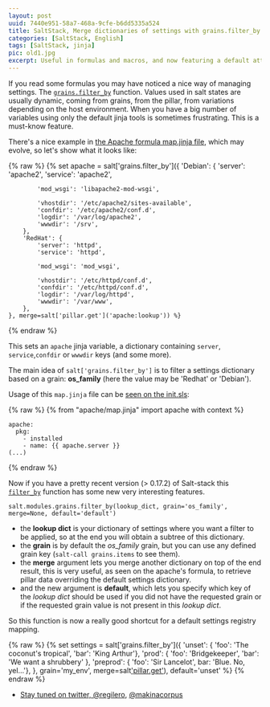 ```yaml
---
layout: post
uuid: 7440e951-58a7-468a-9cfe-b6dd5335a524
title: SaltStack, Merge dictionaries of settings with grains.filter_by
categories: [SaltStack, English]
tags: [SaltStack, jinja]
pic: old1.jpg
excerpt: Useful in formulas and macros, and now featuring a default attribute.
---
```


If you read some formulas you may have noticed a nice way of managing settings. The [``grains.filter_by``][SALT_FILTER_BY] function. Values used in salt states are usually dynamic, coming from grains, from the pillar, from variations depending on the host environment. When you have a big number of variables using only the default jinja tools is sometimes frustrating. This is a must-know feature.

There's a nice example in [the Apache formula map.jinja file][FORMULA_APACHE_MAP], which may evolve, so let's show what it looks like:

{% raw  %}
    {% set apache = salt['grains.filter_by']({
        'Debian': {
            'server': 'apache2',
            'service': 'apache2',
    
            'mod_wsgi': 'libapache2-mod-wsgi',
    
            'vhostdir': '/etc/apache2/sites-available',
            'confdir': '/etc/apache2/conf.d',
            'logdir': '/var/log/apache2',
            'wwwdir': '/srv',
        },
        'RedHat': {
            'server': 'httpd',
            'service': 'httpd',
    
            'mod_wsgi': 'mod_wsgi',
    
            'vhostdir': '/etc/httpd/conf.d',
            'confdir': '/etc/httpd/conf.d',
            'logdir': '/var/log/httpd',
            'wwwdir': '/var/www',
        },
    }, merge=salt['pillar.get']('apache:lookup')) %}
{% endraw  %}


This sets an ``apache`` jinja variable, a dictionary containing ``server``, ``service``,``confdir`` or ``wwwdir`` keys (and some more).

The main idea of ``salt['grains.filter_by']`` is to filter a settings dictionary based on a grain: **os_family** (here the value may be 'Redhat' or 'Debian').

Usage of this ``map.jinja`` file can be [seen on the init.sls][FORMULA_APACHE_INIT]:

{% raw  %}
    {% from "apache/map.jinja" import apache with context %}
    
    apache:
      pkg:
        - installed
        - name: {{ apache.server }}
    (...)
{% endraw  %}

Now if you have a pretty recent version (> 0.17.2) of Salt-stack this [``filter_by``][SALT_FILTER_BY] function has some new very interesting features.

    salt.modules.grains.filter_by(lookup_dict, grain='os_family', merge=None, default='default')

* the **lookup dict** is your dictionary of settings where you want a filter to be applied, so at the end you will obtain a subtree of this dictionary.
* the **grain** is by default the *os_family* grain, but you can use any defined grain key (``salt-call grains.items`` to see them).
* the **merge** argument lets you merge another dictionary on top of the end result, this is very useful, as seen on the apache's formula, to retrieve pillar data overriding the default settings dictionary.
* and the new argument is **default**, which lets you specify which key of the *lookup dict* should be used if you did not have the requested grain or if the requested grain value is not present in this *lookup dict*.

So this function is now a really good shortcut for a default settings registry mapping.

{% raw  %}
    {% set settings = salt['grains.filter_by']({
        'unset': { 'foo': 'The coconut's tropical', 'bar': 'King Arthur'},
        'prod': { 'foo': 'Bridgekeeper', 'bar': 'We want a shrubbery' },
        'preprod': { 'foo': 'Sir Lancelot', bar: 'Blue. No, yel…'},
      },
      grain='my_env',
      merge=salt['pillar.get']('apache:lookup')),
      default='unset' 
    %}
{% endraw  %}

 * [Stay tuned on twitter, @regilero][TWITTER], [@makinacorpus][TWITTERMAK]

[FORMULA_APACHE_MAP]: https://github.com/saltstack-formulas/apache-formula/blob/master/apache/map.jinja
[FORMULA_APACHE_INIT]: https://github.com/saltstack-formulas/apache-formula/blob/master/apache/init.sls
[SALT_FILTER_BY]: http://docs.saltstack.com/ref/modules/all/salt.modules.grains.html#salt.modules.grains.filter_by
[TWITTER]: https://twitter.com/regilero
[TWITTERMAK]: https://twitter.com/makinacorpus

